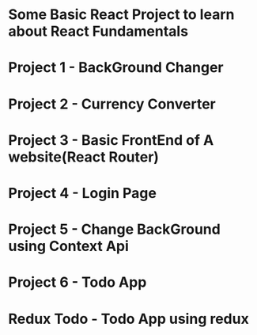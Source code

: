 # Some Basic React Project to learn about React Fundamentals
# Project 1 -  BackGround Changer
# Project 2 - Currency Converter
# Project 3 - Basic FrontEnd of A website(React Router)
# Project 4 - Login Page
# Project 5 - Change BackGround using Context Api
# Project 6 - Todo App
# Redux Todo - Todo App using redux

